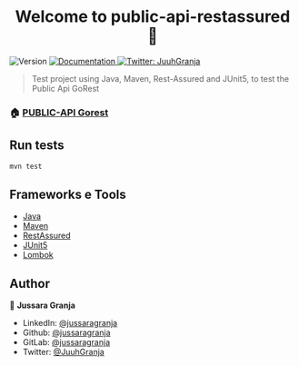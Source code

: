 <h1 align="center">Welcome to public-api-restassured 👋</h1>
<p>
  <img alt="Version" src="https://img.shields.io/badge/version-1.0.0-blue.svg?cacheSeconds=2592000" />
  <a href="https://gorest.co.in/" target="_blank">
    <img alt="Documentation" src="https://img.shields.io/badge/documentation-yes-brightgreen.svg" />
  </a>
  <a href="https://twitter.com/JuuhGranja" target="_blank">
    <img alt="Twitter: JuuhGranja" src="https://img.shields.io/twitter/follow/JuuhGranja.svg?style=social" />
  </a>
</p>

> Test project using Java, Maven, Rest-Assured and JUnit5, to test the Public Api GoRest

### 🏠 [PUBLIC-API Gorest](https://gorest.co.in/)

## Run tests

```sh
mvn test
```

## Frameworks e Tools

- [Java](https://www.java.com/pt_BR)
- [Maven](https://maven.apache.org)
- [RestAssured](https://github.com/rest-assured/rest-assured/wiki/Usage)
- [JUnit5](https://junit.org/junit5/docs/current/user-guide/)
- [Lombok](https://projectlombok.org/features/all)

## Author

👤 **Jussara Granja**

* LinkedIn: [@jussaragranja](https://linkedin.com/in/jussaragranja)
* Github: [@jussaragranja](https://github.com/jussaragranja)
* GitLab: [@jussaragranja](https://gitlab.com/jussaragranja)
* Twitter: [@JuuhGranja](https://twitter.com/JuuhGranja)

